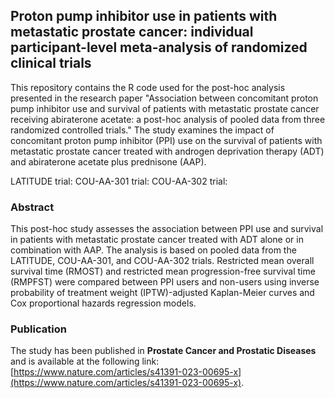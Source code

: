 ## Proton pump inhibitor use in patients with metastatic prostate cancer: individual participant-level meta-analysis of randomized clinical trials

This repository contains the R code used for the post-hoc analysis presented in the research paper "Association between concomitant proton pump inhibitor use and survival of patients with metastatic prostate cancer receiving abiraterone acetate: a post-hoc analysis of pooled data from three randomized controlled trials." The study examines the impact of concomitant proton pump inhibitor (PPI) use on the survival of patients with metastatic prostate cancer treated with androgen deprivation therapy (ADT) and abiraterone acetate plus prednisone (AAP).

LATITUDE trial: 
COU-AA-301 trial: 
COU-AA-302 trial: 

### Abstract
This post-hoc study assesses the association between PPI use and survival in patients with metastatic prostate cancer treated with ADT alone or in combination with AAP. The analysis is based on pooled data from the LATITUDE, COU-AA-301, and COU-AA-302 trials. Restricted mean overall survival time (RMOST) and restricted mean progression-free survival time (RMPFST) were compared between PPI users and non-users using inverse probability of treatment weight (IPTW)-adjusted Kaplan-Meier curves and Cox proportional hazards regression models.

### Publication
The study has been published in **Prostate Cancer and Prostatic Diseases** and is available at the following link: [https://www.nature.com/articles/s41391-023-00695-x](https://www.nature.com/articles/s41391-023-00695-x).